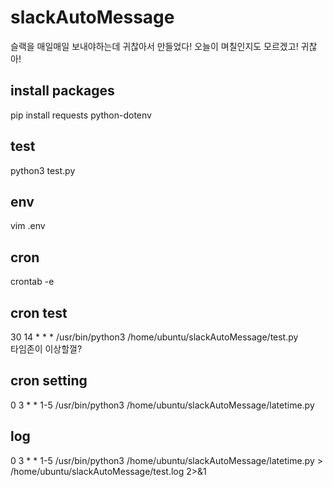 # slackAutoMessage   
슬랙을 매일매일 보내야하는데 귀찮아서 만들었다! 오늘이 며칠인지도 모르겠고! 귀찮아!   
   
## install packages   
pip install requests python-dotenv   
   
## test   
python3 test.py   
   
## env   
vim .env   
   
## cron   
crontab -e   
   
## cron test   
30 14 * * * /usr/bin/python3 /home/ubuntu/slackAutoMessage/test.py   
타임존이 이상할껄?
   
   
## cron setting
0 3 * * 1-5 /usr/bin/python3 /home/ubuntu/slackAutoMessage/latetime.py   
   
## log   
0 3 * * 1-5 /usr/bin/python3 /home/ubuntu/slackAutoMessage/latetime.py > /home/ubuntu/slackAutoMessage/test.log 2>&1
   